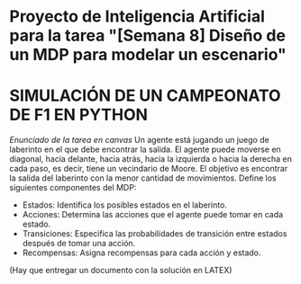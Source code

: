 # Proyecto de Inteligencia Artificial para la tarea "[Semana 8] Diseño de un MDP para modelar un escenario"

# SIMULACIÓN DE UN CAMPEONATO DE F1 EN PYTHON

*Enunciado de la tarea en canvas*
Un agente está jugando un juego de laberinto en el que debe encontrar la salida. El agente puede moverse en diagonal, hacia delante, hacia atrás, hacia la izquierda o hacia la derecha en cada paso, es decir, tiene un vecindario de Moore. El objetivo es encontrar la salida del laberinto con la menor cantidad de movimientos.
Define los siguientes componentes del MDP:
- Estados: Identifica los posibles estados en el laberinto.
- Acciones: Determina las acciones que el agente puede tomar en cada estado.
- Transiciones: Especifica las probabilidades de transición entre estados después de tomar una acción.
- Recompensas: Asigna recompensas para cada acción y estado.

(Hay que entregar un documento con la solución en LATEX)
